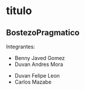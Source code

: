 # titulo
## BostezoPragmatico
Integrantes:
- Benny Javed Gomez
- Duvan Andres Mora
* Duvan Felipe Leon
* Carlos Mazabe
